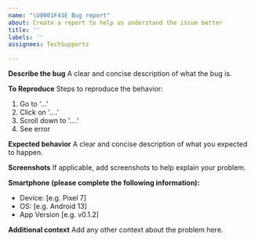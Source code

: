 ```yaml
---
name: "\U0001F41E Bug report"
about: Create a report to help us understand the issue better
title: ''
labels: ''
assignees: TechSupportz

---
```


**Describe the bug**
A clear and concise description of what the bug is.

**To Reproduce**
Steps to reproduce the behavior:
1. Go to '...'
2. Click on '....'
3. Scroll down to '....'
4. See error

**Expected behavior**
A clear and concise description of what you expected to happen.

**Screenshots**
If applicable, add screenshots to help explain your problem.

**Smartphone (please complete the following information):**
 - Device: [e.g. Pixel 7]
 - OS: [e.g. Android 13]
 - App Version [e.g. v0.1.2]

**Additional context**
Add any other context about the problem here.
